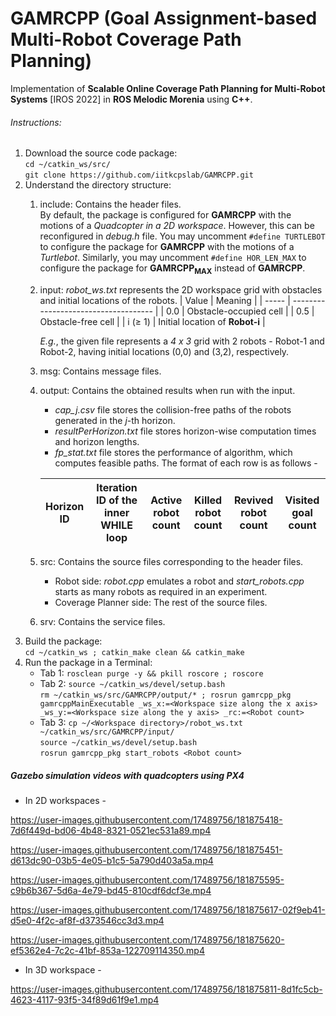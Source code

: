 # GAMRCPP (Goal Assignment-based Multi-Robot Coverage Path Planning)
Implementation of **Scalable Online Coverage Path Planning for Multi-Robot Systems** [IROS 2022] in **ROS Melodic Morenia** using **C++**.

###### Instructions:

1.  Download the source code package:<br/> 
    `cd ~/catkin_ws/src/`<br/> 
    `git clone https://github.com/iitkcpslab/GAMRCPP.git`
2.  Understand the directory structure:<br/> 
    1.  include: Contains the header files.<br/> 
        By default, the package is configured for **GAMRCPP** with the motions of a *Quadcopter in a 2D workspace*. However, this can be reconfigured in *debug.h* file. You may uncomment `#define TURTLEBOT` to configure the package for **GAMRCPP** with the motions of a *Turtlebot*. Similarly, you may uncomment `#define HOR_LEN_MAX` to configure the package for **GAMRCPP<sub>MAX</sub>** instead of **GAMRCPP**. 
    2.  input: *robot_ws.txt* represents the 2D workspace grid with obstacles and initial locations of the robots. 
         | Value      | Meaning                              |
         | -----      | ------------------------------------ |
         | 0.0        | Obstacle-occupied cell               |
         | 0.5        | Obstacle-free cell                   |
         | i (&ge; 1) | Initial location of **Robot-i**      |

        *E.g.*, the given file represents a *4 x 3* grid with 2 robots - Robot-1 and Robot-2, having initial locations (0,0) and (3,2), respectively. 
    3.  msg: Contains message files. 
    4.  output: Contains the obtained results when run with the input. 
        * *cap_j.csv* file stores the collision-free paths of the robots generated in the *j*-th horizon. 
        * *resultPerHorizon.txt* file stores horizon-wise computation times and horizon lengths. 
        * *fp_stat.txt* file stores the performance of algorithm, which computes feasible paths. The format of each row is as follows -

        | Horizon ID | Iteration ID of the inner WHILE loop | Active robot count | Killed robot count | Revived robot count | Visited goal count |
        | ---------- | ------------------------------------ | ------------------ | ------------------ | ------------------- | ------------------ |
    5.  src: Contains the source files corresponding to the header files. 
        * Robot side: *robot.cpp* emulates a robot and *start_robots.cpp* starts as many robots as required in an experiment. 
        * Coverage Planner side: The rest of the source files. 
    6.  srv: Contains the service files. 
3.  Build the package:<br/> 
    `cd ~/catkin_ws ; catkin_make clean && catkin_make`
4.  Run the package in a Terminal:
    -   Tab 1:
        `rosclean purge -y && pkill roscore ; roscore`
    -   Tab 2:
        `source ~/catkin_ws/devel/setup.bash`<br/> 
        `rm ~/catkin_ws/src/GAMRCPP/output/* ; rosrun gamrcpp_pkg gamrcppMainExecutable _ws_x:=<Workspace size along the x axis> _ws_y:=<Workspace size along the y axis> _rc:=<Robot count>`
    -   Tab 3:
        `cp ~/<Workspace directory>/robot_ws.txt ~/catkin_ws/src/GAMRCPP/input/`<br/> 
        `source ~/catkin_ws/devel/setup.bash`<br/> 
        `rosrun gamrcpp_pkg start_robots <Robot count>`

##### Gazebo simulation videos with quadcopters using PX4
* In 2D workspaces -

https://user-images.githubusercontent.com/17489756/181875418-7d6f449d-bd06-4b48-8321-0521ec531a89.mp4

https://user-images.githubusercontent.com/17489756/181875451-d613dc90-03b5-4e05-b1c5-5a790d403a5a.mp4

https://user-images.githubusercontent.com/17489756/181875595-c9b6b367-5d6a-4e79-bd45-810cdf6dcf3e.mp4

https://user-images.githubusercontent.com/17489756/181875617-02f9eb41-d5e0-4f2c-af8f-d373546cc3d3.mp4

https://user-images.githubusercontent.com/17489756/181875620-ef5362e4-7c2c-41bf-853a-122709114350.mp4

* In 3D workspace -

https://user-images.githubusercontent.com/17489756/181875811-8d1fc5cb-4623-4117-93f5-34f89d61f9e1.mp4
